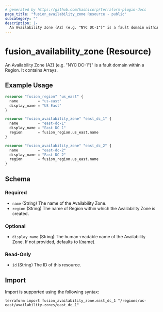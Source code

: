 ```yaml
---
# generated by https://github.com/hashicorp/terraform-plugin-docs
page_title: "fusion_availability_zone Resource - public"
subcategory: ""
description: |-
  An Availability Zone (AZ) (e.g. "NYC DC-1")" is a fault domain within a Region. It contains Arrays.
---
```


# fusion_availability_zone (Resource)

An Availability Zone (AZ) (e.g. "NYC DC-1")" is a fault domain within a Region. It contains Arrays.

## Example Usage

```terraform
resource "fusion_region" "us_east" {
  name         = "us-east"
  display_name = "US East"
}

resource "fusion_availability_zone" "east_dc_1" {
  name         = "east-dc-1"
  display_name = "East DC 1"
  region       = fusion_region.us_east.name
}

resource "fusion_availability_zone" "east_dc_2" {
  name         = "east-dc-2"
  display_name = "East DC 2"
  region       = fusion_region.us_east.name
}
```

<!-- schema generated by tfplugindocs -->
## Schema

### Required

- `name` (String) The name of the Availability Zone.
- `region` (String) The name of Region within which the Availability Zone is created.

### Optional

- `display_name` (String) The human-readable name of the Availability Zone. If not provided, defaults to I(name).

### Read-Only

- `id` (String) The ID of this resource.

## Import

Import is supported using the following syntax:

```shell
terraform import fusion_availability_zone.east_dc_1 "/regions/us-east/availability-zones/east_dc_1"
```
